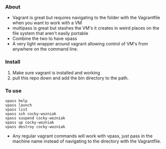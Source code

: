### About

* Vagrant is great but requires navigating to the folder with the Vagrantfile when you want to work with a VM
* multipass is great but stashes the VM's it creates in weird places on the file system that aren't easily portable
* Combine the two to have vpass
* A very light wrapper around vagrant allowing control of VM's from anywhere on the command line.


### Install
1. Make sure vagrant is installed and working
2. pull this repo down and add the bin directory to the path.


### To use
```
vpass help
vpass launch 
vpass list
vpass ssh cocky-wozniak
vpass suspend cocky-wozniak
vpass up cocky-wozniak
vpass destroy cocky-wozniak
```

* Any regular vagrant commands will work with vpass, just pass in the machine name instead of navigating to the directory with the Vagrantfile.